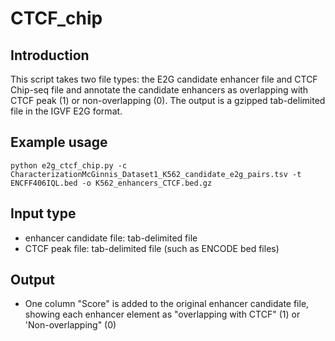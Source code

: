 # CTCF_chip

## Introduction
This script takes two file types: the E2G candidate enhancer file and CTCF Chip-seq file and annotate the candidate enhancers as overlapping with CTCF peak (1) or non-overlapping (0). The output is a gzipped tab-delimited file in the IGVF E2G format.

## Example usage
```python e2g_ctcf_chip.py -c CharacterizationMcGinnis_Dataset1_K562_candidate_e2g_pairs.tsv -t ENCFF406IQL.bed -o K562_enhancers_CTCF.bed.gz```

## Input type
- enhancer candidate file: tab-delimited file
- CTCF peak file: tab-delimited file (such as ENCODE bed files)

## Output
- One column "Score" is added to the original enhancer candidate file, showing each enhancer element as "overlapping with CTCF" (1) or 'Non-overlapping" (0)
